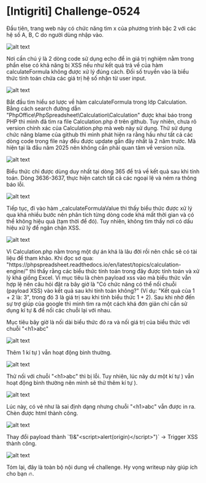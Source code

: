 # [Intigriti] Challenge-0524
<p>Đầu tiên, trang web này có chức năng tìm x của phương trình bậc 2 với các hệ số A, B, C do người dùng nhập vào.</p>

![alt text](/thanhlai/post/web_exploitation/image/post3/image.png)

<p>Nơi cần chú ý là 2 dòng code sử dụng echo để in giá trị nghiệm nằm trong phần else có khả năng bị XSS nếu như kết quả trả về của hàm calculateFormula không được xử lý đúng cách. Đối số truyền vào là biểu thức tính toán chứa các giá trị hệ số nhận từ user input.</p>

![alt text](/thanhlai/post/web_exploitation/image/post3/image-1.png)

<p>Bắt đầu tìm hiểu sơ lược về hàm calculateFormula trong lớp Calculation. Bằng cách search đường dẫn "PhpOffice\PhpSpreadsheet\Calculation\Calculation" được khai báo trong PHP thì mình đã tìm ra file Calculation.php ở trên github. Tuy nhiên, chưa rõ version chính xác của Calculation.php mà web này sử dụng. Thử sử dụng chức năng blame của github thì mình phát hiện ra rằng hầu như tất cả các dòng code trong file này đều được update gần đây nhất là 2 năm trước. Mà hiện tại là đầu năm 2025 nên không cần phải quan tâm về version nữa.</p>

![alt text](/thanhlai/post/web_exploitation/image/post3/image-2.png)

<p>Biểu thức chỉ được dùng duy nhất tại dòng 365 để trả về kết quả sau khi tính toán. Dòng 3636-3637, thực hiện catch tất cả các ngoại lệ và ném ra thông báo lỗi.</p>

![alt text](/thanhlai/post/web_exploitation/image/post3/image-3.png)

<p>Tiếp tục, đi vào hàm _calculateFormulaValue thì thấy biểu thức được xử lý qua khá nhiều bước nên phân tích từng dòng code khá mất thời gian và có thể không hiệu quả (tạm thời để đó). Tuy nhiên, không tìm thấy nơi có dấu hiệu xử lý để ngăn chặn XSS.</p>

![alt text](/thanhlai/post/web_exploitation/image/post3/image-6.png)

<p>Vì Calculation.php nằm trong một dự án khá là lâu đời rồi nên chắc sẽ có tài liệu để tham khảo. Khi đọc sơ qua: "https://phpspreadsheet.readthedocs.io/en/latest/topics/calculation-engine/" thì thấy rằng các biểu thức tính toán trong đây được tính toán và xử lý khá giống Excel. Vì mục tiêu là chèn payload xss vào mà biểu thức vẫn hợp lệ nên câu hỏi đặt ra bây giờ là "Có chức năng có thể nối chuỗi (payload XSS) vào kết quả sau khi tính toán không?" (Ví dụ: "Kết quả của 1 + 2 là: 3", trong đó 3 là giá trị sau khi tính biểu thức 1 + 2). Sau khi nhờ đến sự trợ giúp của google thì mình tìm ra một cách khá đơn giản chỉ cần sử dụng kí tự & để nối các chuỗi lại với nhau.</p>

<p>Mục tiêu bây giờ là nối dài biểu thức đó ra và nối giá trị của biểu thức với chuỗi "&lt;h1&gt;abc"</p>

![alt text](/thanhlai/post/web_exploitation/image/post3/image-7.png)

<p>Thêm 1 kí tự ) vẫn hoạt động bình thường.</p>

![alt text](/thanhlai/post/web_exploitation/image/post3/image-8.png)

<p>Thử nối với chuỗi "&lt;h1&gt;abc" thì bị lỗi. Tuy nhiên, lúc nãy dư một kí tự ) vẫn hoạt động bình thường nên mình sẽ thử thêm kí tự ).</p>

![alt text](/thanhlai/post/web_exploitation/image/post3/image-9.png)

<p>Lúc này, có vẻ như là sai định dạng nhưng chuỗi "&lt;h1&gt;abc" vẫn được in ra. Chèn được html thành công.</p>

![alt text](/thanhlai/post/web_exploitation/image/post3/image-10.png)

<p>Thay đổi payload thành `1)&amp;&quot;&lt;script&gt;alert(origin)&lt;/script&gt;&quot;)` -> Trigger XSS thành công.</p>

![alt text](/thanhlai/post/web_exploitation/image/post3/image-11.png)

<p>Tóm lại, đây là toàn bộ nội dung về challenge. Hy vọng writeup này giúp ích cho bạn 🔥.</p>

